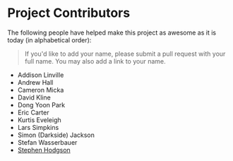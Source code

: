 # Project Contributors

The following people have helped make this project as awesome as it is today (in alphabetical order):

> If you'd like to add your name, please submit a pull request with your full name. You may also add a link to your name.

- Addison Linville
- Andrew Hall
- Cameron Micka
- David Kline
- Dong Yoon Park
- Eric Carter
- Kurtis Eveleigh
- Lars Simpkins
- Simon (Darkside) Jackson
- Stefan Wasserbauer
- [Stephen Hodgson](https://github.com/StephenHodgson)
